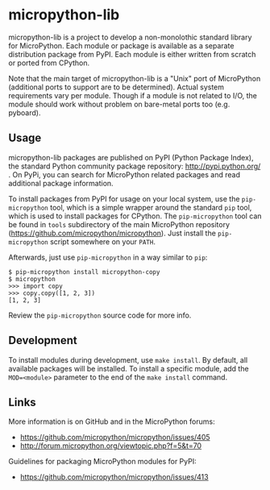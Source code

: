 micropython-lib
===============
micropython-lib is a project to develop a non-monolothic standard library
for MicroPython. Each module or package is available as a separate
distribution package from PyPI. Each module is either written from scratch or
ported from CPython. 

Note that the main target of micropython-lib is a "Unix" port of MicroPython
(additional ports to support are to be determined). Actual system requirements
vary per module. Though if a module is not related to I/O, the module should
work without problem on bare-metal ports too (e.g. pyboard).


Usage
-----
micropython-lib packages are published on PyPI (Python Package Index),
the standard Python community package repository: http://pypi.python.org/ .
On PyPi, you can search for MicroPython related packages and read
additional package information.

To install packages from PyPI for usage on your local system, use the
`pip-micropython` tool, which is a simple wrapper around the standard
`pip` tool, which is used to install packages for CPython.
The `pip-micropython` tool can be found in `tools` subdirectory 
of the main MicroPython repository (https://github.com/micropython/micropython).
Just install the `pip-micropython` script somewhere on your `PATH`.

Afterwards, just use `pip-micropython` in a way similar to `pip`:

~~~~
$ pip-micropython install micropython-copy
$ micropython
>>> import copy
>>> copy.copy([1, 2, 3])
[1, 2, 3]
~~~~

Review the `pip-micropython` source code for more info.


Development
-----------
To install modules during development, use `make install`. By default, all
available packages will be installed. To install a specific module, add the 
`MOD=<module>` parameter to the end of the `make install` command.


Links
-----
More information is on GitHub and in the MicroPython forums:

 * https://github.com/micropython/micropython/issues/405
 * http://forum.micropython.org/viewtopic.php?f=5&t=70

Guidelines for packaging MicroPython modules for PyPI:

 * https://github.com/micropython/micropython/issues/413
